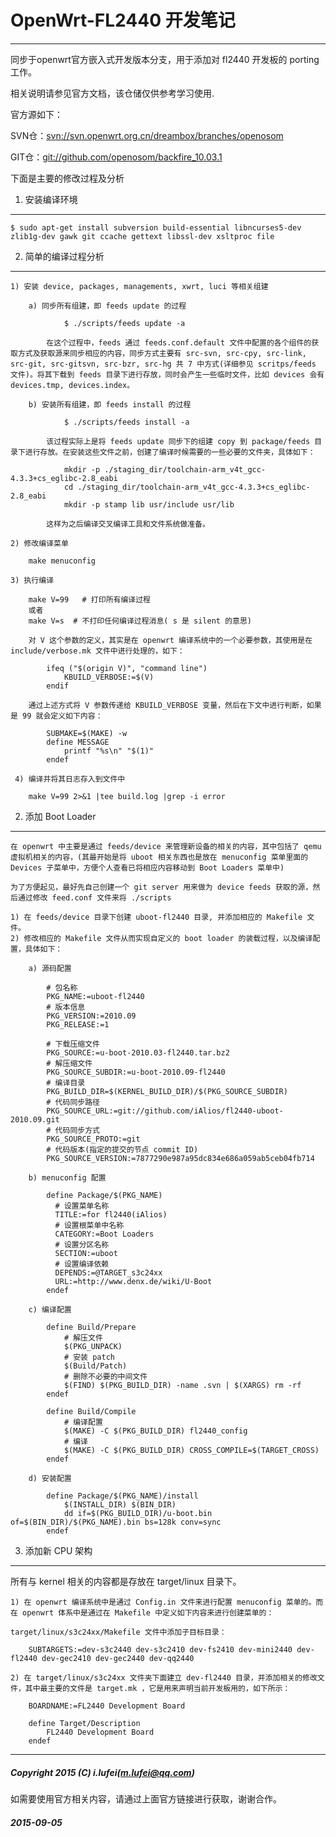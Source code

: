 OpenWrt-FL2440 开发笔记
===
---------------------------------
同步于openwrt官方嵌入式开发版本分支，用于添加对 fl2440 开发板的 porting 工作。

相关说明请参见官方文档，该仓储仅供参考学习使用.

官方源如下：

SVN仓：[svn://svn.openwrt.org.cn/dreambox/branches/openosom](https://dev.openwrt.org.cn/browser/branches/openosom)

GIT仓：[git://github.com/openosom/backfire_10.03.1](https://github.com/openosom/backfire_10.03.1)

下面是主要的修改过程及分析

1. 安装编译环境
---------------------------------
    
    $ sudo apt-get install subversion build-essential libncurses5-dev zlib1g-dev gawk git ccache gettext libssl-dev xsltproc file

2. 简单的编译过程分析
---------------------------------

    1) 安装 device, packages, managements, xwrt, luci 等相关组建

        a) 同步所有组建，即 feeds update 的过程

                $ ./scripts/feeds update -a

            在这个过程中，feeds 通过 feeds.conf.default 文件中配置的各个组件的获取方式及获取源来同步相应的内容，同步方式主要有 src-svn, src-cpy, src-link, src-git, src-gitsvn, src-bzr, src-hg 共 7 中方式(详细参见 scritps/feeds 文件)。将其下载到 feeds 目录下进行存放，同时会产生一些临时文件，比如 devices 会有 devices.tmp, devices.index。

        b) 安装所有组建，即 feeds install 的过程

                $ ./scripts/feeds install -a

            该过程实际上是将 feeds update 同步下的组建 copy 到 package/feeds 目录下进行存放。在安装这些文件之前，创建了编译时候需要的一些必要的文件夹，具体如下：

                mkdir -p ./staging_dir/toolchain-arm_v4t_gcc-4.3.3+cs_eglibc-2.8_eabi
                cd ./staging_dir/toolchain-arm_v4t_gcc-4.3.3+cs_eglibc-2.8_eabi
                mkdir -p stamp lib usr/include usr/lib

            这样为之后编译交叉编译工具和文件系统做准备。
            
    2) 修改编译菜单
        
        make menuconfig

    3) 执行编译

        make V=99   # 打印所有编译过程
        或者
        make V=s  # 不打印任何编译过程消息( s 是 silent 的意思)

        对 V 这个参数的定义，其实是在 openwrt 编译系统中的一个必要参数，其使用是在 include/verbose.mk 文件中进行处理的，如下：

            ifeq ("$(origin V)", "command line")
                KBUILD_VERBOSE:=$(V)
            endif
        
        通过上述方式将 V 参数传递给 KBUILD_VERBOSE 变量，然后在下文中进行判断，如果是 99 就会定义如下内容：
  
            SUBMAKE=$(MAKE) -w
            define MESSAGE
                printf "%s\n" "$(1)"
            endef
            
     4) 编译并将其日志存入到文件中

        make V=99 2>&1 |tee build.log |grep -i error

2. 添加 Boot Loader 
---------------------------------
    
    在 openwrt 中主要是通过 feeds/device 来管理新设备的相关的内容，其中包括了 qemu 虚拟机相关的内容，(其最开始是将 uboot 相关东西也是放在 menuconfig 菜单里面的 Devices 子菜单中，方便个人查看已将相应内容移动到 Boot Loaders 菜单中) 

    为了方便起见，最好先自己创建一个 git server 用来做为 device feeds 获取的源，然后通过修改 feed.conf 文件来将 ./scripts

    1) 在 feeds/device 目录下创建 uboot-fl2440 目录, 并添加相应的 Makefile 文件。
    2) 修改相应的 Makefile 文件从而实现自定义的 boot loader 的装载过程，以及编译配置，具体如下：
        
        a) 源码配置

            # 包名称  
            PKG_NAME:=uboot-fl2440
            # 版本信息
            PKG_VERSION:=2010.09
            PKG_RELEASE:=1

            # 下载压缩文件
            PKG_SOURCE:=u-boot-2010.03-fl2440.tar.bz2
            # 解压缩文件
            PKG_SOURCE_SUBDIR:=u-boot-2010.09-fl2440
            # 编译目录
            PKG_BUILD_DIR=$(KERNEL_BUILD_DIR)/$(PKG_SOURCE_SUBDIR)
            # 代码同步路径
            PKG_SOURCE_URL:=git://github.com/iAlios/fl2440-uboot-2010.09.git
            # 代码同步方式
            PKG_SOURCE_PROTO:=git
            # 代码版本(指定的提交的节点 commit ID)
            PKG_SOURCE_VERSION:=7877290e987a95dc834e686a059ab5ceb04fb714

        b) menuconfig 配置
                    
            define Package/$(PKG_NAME)
              # 设置菜单名称
              TITLE:=for fl2440(iAlios)
              # 设置根菜单中名称
              CATEGORY:=Boot Loaders
              # 设置分区名称
              SECTION:=uboot
              # 设置编译依赖
              DEPENDS:=@TARGET_s3c24xx 
              URL:=http://www.denx.de/wiki/U-Boot
            endef

        c) 编译配置

            define Build/Prepare
                # 解压文件
                $(PKG_UNPACK)
                # 安装 patch
                $(Build/Patch)
                # 删除不必要的中间文件
                $(FIND) $(PKG_BUILD_DIR) -name .svn | $(XARGS) rm -rf
            endef

            define Build/Compile
                # 编译配置
                $(MAKE) -C $(PKG_BUILD_DIR) fl2440_config
                # 编译
                $(MAKE) -C $(PKG_BUILD_DIR) CROSS_COMPILE=$(TARGET_CROSS)
            endef

        d) 安装配置

            define Package/$(PKG_NAME)/install
                $(INSTALL_DIR) $(BIN_DIR)
                dd if=$(PKG_BUILD_DIR)/u-boot.bin of=$(BIN_DIR)/$(PKG_NAME).bin bs=128k conv=sync
            endef

3. 添加新 CPU 架构
---------------------------------

   所有与 kernel 相关的内容都是存放在 target/linux 目录下。

    1) 在 openwrt 编译系统中是通过 Config.in 文件来进行配置 menuconfig 菜单的。而在 openwrt 体系中是通过在 Makefile 中定义如下内容来进行创建菜单的：
       
    target/linux/s3c24xx/Makefile 文件中添加子目标目录：
	   
        SUBTARGETS:=dev-s3c2440 dev-s3c2410 dev-fs2410 dev-mini2440 dev-fl2440 dev-gec2410 dev-gec2440 dev-qq2440
   
    2) 在 target/linux/s3c24xx 文件夹下面建立 dev-fl2440 目录，并添加相关的修改文件，其中最主要的文件是 target.mk ，它是用来声明当前开发板用的，如下所示：

	    BOARDNAME:=FL2440 Development Board

	    define Target/Description
		    FL2440 Development Board
        endef
       
---------------------------------
##### Copyright 2015 (C) i.lufei([m.lufei@qq.com](mail.qq.com)) #####

如需要使用官方相关内容，请通过上面官方链接进行获取，谢谢合作。

##### 2015-09-05 #####
